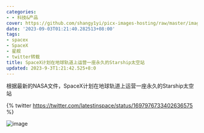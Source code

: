 ```yaml
---
categories:
- - 科技&产品
cover: https://github.com/shangy1yi/picx-images-hosting/raw/master/image.14swhvyp50ik.webp
date: '2023-09-03T01:21:40.282513+08:00'
tags:
- spacex
- SpaceX
- 星舰
- twitter转载
title: SpaceX计划在地球轨道上运营一座永久的Starship太空站
updated: 2023-9-3T1:21:42.525+8:0
---
```

根据最新的NASA文件，SpaceX计划在地球轨道上运营一座永久的Starship太空站

{% twitter https://twitter.com/latestinspace/status/1697976733402636575 %}

<img src="https://github.com/shangy1yi/picx-images-hosting/raw/master/image.14swhvyp50ik.webp" alt="image" />
